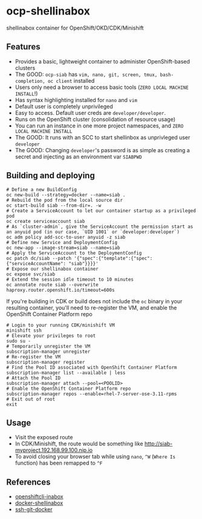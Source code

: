 # ocp-shellinabox
shellinabox container for OpenShift/OKD/CDK/Minishift
 
## Features
* Provides a basic, lightweight container to administer OpenShift-based clusters
* The GOOD: `ocp-siab` has `vim, nano, git, screen, tmux, bash-completion, oc client` installed
* Users only need a browser to access basic tools (`ZERO LOCAL MACHINE INSTALL`!)
* Has syntax highlighting installed for `nano` and `vim`
* Default user is completely unprivileged
* Easy to access.  Default user creds are `developer/developer`.
* Runs on the OpenShift cluster (consolidation of resource usage)
* You can run an instance in one more project namespaces, and `ZERO LOCAL MACHINE INSTALL`
* The GOOD: It runs with an SCC to start shellinbox as unprivleged user `developer`
* The GOOD: Changing `developer`'s password is as simple as creating a secret and injecting as an environment var `SIABPWD`

## Building and deploying
```
# Define a new BuildConfig
oc new-build --strategy=docker --name=siab .
# Rebuild the pod from the local source dir
oc start-build siab --from-dir=. -w
# Create a ServiceAccount to let our container startup as a privileged pod
oc create serviceaccount siab
# As `cluster-admin`, give the ServiceAccount the permission start as an anyuid pod (in our case, `UID 1001` or `developer:developer`)
oc adm policy add-scc-to-user anyuid -z siab
# Define new Service and DeploymentConfig
oc new-app --image-stream=siab --name=siab
# Apply the ServiceAccount to the DeploymentConfig
oc patch dc/siab --patch '{"spec":{"template":{"spec":{"serviceAccountName": "siab"}}}}'
# Expose our shellinabox container
oc expose svc/siab
# Extend the session idle timeout to 10 minutes
oc annotate route siab --overwrite haproxy.router.openshift.io/timeout=600s
```

If you're building in CDK or build does not include the `oc` binary in your resulting container, you'll need to re-register the VM, and enable the OpenShift Container Platform repo
```
# Login to your running CDK/minishift VM
minishift ssh
# Elevate your privileges to root
sudo su -
# Temporarily unregister the VM
subscription-manager unregister
# Re-register the VM
subscription-manager register
# Find the Pool ID associated with OpenShift Container Platform
subscription-manager list --available | less
# Attach the Pool ID
subscription-manager attach --pool=<POOLID>
# Enable the OpenShift Container Platform repo
subscription-manager repos --enable=rhel-7-server-ose-3.11-rpms
# Exit out of root
exit
```


## Usage
* Visit the exposed route
* In CDK/Minishift, the route would be something like http://siab-myproject.192.168.99.100.nip.io
* To avoid closing your browser tab while using `nano`, `^W` (`Where Is` function) has been remapped to `^F`

## References
* [openshiftcli-inabox][0]
* [docker-shellinabox][1]
* [ssh-git-docker][2]

[0]: https://github.com/VeerMuchandi/openshiftcli-inabox
[1]: https://github.com/andrefernandes/docker-shellinabox
[2]: https://github.com/openshift-qe/ssh-git-docker

